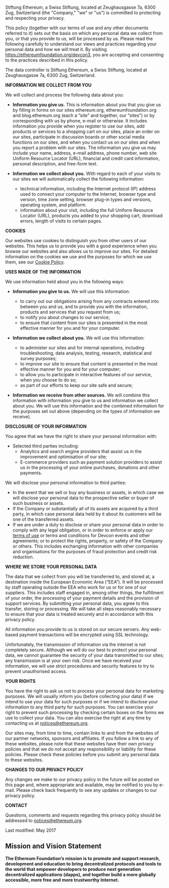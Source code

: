 
Stiftung Ethereum, a Swiss Stiftung, located at Zeughausgasse 7a, 6300 Zug, Switzerland (the "Company," "we" or "us") is committed to protecting and respecting your privacy.

This policy (together with our terms of use and any other documents referred to it) sets out the basis on which any personal data we collect from you, or that you provide to us, will be processed by us. Please read the following carefully to understand our views and practices regarding your personal data and how we will treat it. By visiting https://ethereumfoundation.org/devcon3, you are accepting and consenting to the practices described in this policy.

The data controller is Stiftung Ethereum, a Swiss Stiftung, located at Zeughausgasse 7a, 6300 Zug, Switzerland.

**INFORMATION WE COLLECT FROM YOU**

We will collect and process the following data about you:

+ **Information you give us.** This is information about you that you give us by filling in forms on our sites ethereum.org, ethereumfoundation.org and blog.ethereum.org (each a “site” and together, our “sites”) or by corresponding with us by phone, e-mail or otherwise. It includes information you provide when you register to use our sites, add products or services to a shopping cart on our sites, place an order on our sites, participate in discussion boards or other social media functions on our sites, and when you contact us on our sites and when you report a problem with our sites. The information you give us may include your name, address, e-mail address, phone number, web site Uniform Resource Locator (URL), financial and credit card information, personal description, and free-form text.

+ **Information we collect about you.** With regard to each of your visits to our sites we will automatically collect the following information:
	- technical information, including the Internet protocol (IP) address used to connect your computer to the Internet, browser type and version, time zone setting, browser plug-in types and versions, operating system, and platform.
	- information about your visit, including the full Uniform Resource Locator (URL), products you added to your shopping cart, download errors, length of visits to certain pages.

**COOKIES**

Our websites use cookies to distinguish you from other users of our websites. This helps us to provide you with a good experience when you browse our websites and also allows us to improve our sites. For detailed information on the cookies we use and the purposes for which we use them, see our [Cookie Policy](./cookie-policy "Cookie Policy").

**USES MADE OF THE INFORMATION**

We use information held about you in the following ways:

+ **Information you give to us.** We will use this information:
	- to carry out our obligations arising from any contracts entered into between you and us, and to provide you with the information, products and services that you request from us;
	- to notify you about changes to our service;
	- to ensure that content from our sites is presented in the most effective manner for you and for your computer.

+ **Information we collect about you.** We will use this information:
	- to administer our sites and for internal operations, including troubleshooting, data analysis, testing, research, statistical and survey purposes;
	- to improve our site to ensure that content is presented in the most effective manner for you and for your computer;
	- to allow you to participate in interactive features of our service, when you choose to do so;
	- as part of our efforts to keep our site safe and secure;

+ **Information we receive from other sources.** We will combine this information with information you give to us and information we collect about you. We will use this information and the combined information for the purposes set out above (depending on the types of information we receive). 

**DISCLOSURE OF YOUR INFORMATION**

You agree that we have the right to share your personal information with:

+ Selected third parties including:
	- Analytics and search engine providers that assist us in the improvement and optimisation of our site;
	- E-commerce providers such as payment solution providers to assist us in the processing of your online purchases, donations and other payments.

We will disclose your personal information to third parties:

+ In the event that we sell or buy any business or assets, in which case we will disclose your personal data to the prospective seller or buyer of such business or assets.
+ If the Company or substantially all of its assets are acquired by a third party, in which case personal data held by it about its customers will be one of the transferred assets.
+ If we are under a duty to disclose or share your personal data in order to comply with any legal obligation, or in order to enforce or apply our [terms of use](./terms-of-use "Terms of Use") or terms and conditions for Devcon events and other agreements; or to protect the rights, property, or safety of the Company or others. This includes exchanging information with other companies and organisations for the purposes of fraud protection and credit risk reduction.

**WHERE WE STORE YOUR PERSONAL DATA**

The data that we collect from you will be transferred to, and stored at, a destination inside the European Economic Area (”EEA”). It will be processed by staff operating outside the EEA who work for us or for one of our suppliers. This includes staff engaged in, among other things, the fulfillment of your order, the processing of your payment details and the provision of support services. By submitting your personal data, you agree to this transfer, storing or processing. We will take all steps reasonably necessary to ensure that your data is treated securely and in accordance with this privacy policy.

All information you provide to us is stored on our secure servers. Any web-based payment transactions will be encrypted using SSL technology.

Unfortunately, the transmission of information via the internet is not completely secure. Although we will do our best to protect your personal data, we cannot guarantee the security of your data transmitted to our sites; any transmission is at your own risk. Once we have received your information, we will use strict procedures and security features to try to prevent unauthorised access.

**YOUR RIGHTS**

You have the right to ask us not to process your personal data for marketing purposes. We will usually inform you (before collecting your data) if we intend to use your data for such purposes or if we intend to disclose your information to any third party for such purposes. You can exercise your right to prevent such processing by checking certain boxes on the forms we use to collect your data. You can also exercise the right at any time by contacting us at notices@ethereum.org.

Our sites may, from time to time, contain links to and from the websites of our partner networks, sponsors and affiliates. If you follow a link to any of these websites, please note that these websites have their own privacy policies and that we do not accept any responsibility or liability for these policies. Please check these policies before you submit any personal data to these websites.

**CHANGES TO OUR PRIVACY POLICY**

Any changes we make to our privacy policy in the future will be posted on this page and, where appropriate and available, may be notified to you by e-mail. Please check back frequently to see any updates or changes to our privacy policy.

**CONTACT**

Questions, comments and requests regarding this privacy policy should be addressed to notices@ethereum.org.

Last modified: May 2017


## Mission and Vision Statement

**The Ethereum Foundation’s mission is to promote and support research, development and education to bring decentralized protocols and tools to the world that empower developers to produce next generation decentralized applications (dapps), and together build a more globally accessible, more free and more trustworthy Internet.**
